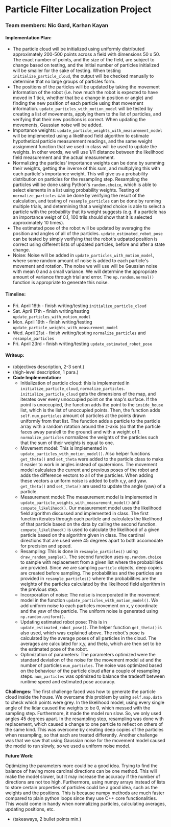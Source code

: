 # Particle Filter Localization Project
### Team members: Nic Gard, Karhan Kayan
#### Implementation Plan:
* The particle cloud will be initialized using uniformly distributed approximately 200-500 points across a field with dimensions 50 x 50. The exact number of points, and the size of the field, are subject to change based on testing, and the initial number of particles initialized will be smaller for the sake of testing. When testing `initialize_particle_cloud`, the output will be checked manually to determine that no large groups of particles form.
* The positions of the particles will be updated by taking the movement information of the robot (i.e. how much the robot is expected to have moved in 1 tick, whether that be a change in position or angle) and finding the new position of each particle using that movement information. `update_particles_with_motion_model` will be tested by creating a list of movements, applying them to the list of particles, and verifying that their new positions is correct. When updating the movements, Gaussian noise will be added. 
* Importance weights: `update_particle_weights_with_measurement_model` will be implemented using a likelihood field algorithm to estimate hypothetical particle measurement readings, and the same weight assignment function that we used in class will be used to update the weights. In other words, we will use 1/l1 distance between the likelihood field measurement and the actual measurement. 
* Normalizing the particles' importance weights can be done by summing their weights, getting the inverse of this sum, and multiplying this with each particle's importance weight. This will give us a probability distribution on particles for the resampling step. Resampling the particles will be done using Python's `random.choice`, which is able to select elements in a list using probability weights. Testing of `normalize_particles` can be done by verifying the result of the calculation, and testing of `resample_particles` can be done by running multiple trials, and determining that a weighted choice is able to select a particle with the probability that its weight suggests (e.g. if a particle has an importance weigt of 0.1, 100 trils should show that it is selected approximately 10 times).
* The estimated pose of the robot will be updated by averaging the position and angles of all of the particles. `update_estimated_robot_pose` can be tested by simply verifying that the robot's udpated position is correct using different lists of updated particles, before and after a state change.
* Noise: Noise will be added in `update_particles_with_motion_model`, where some random amount of noise is added to each particle's movement and rotation. The noise we will use will be Gaussian noise with mean 0 and a small variance. We will determine the appropriate amount of variance through trial and error. The `np.random.normal()` function is appropriate to generate this noise. 
#### Timeline:
* Fri. April 16th - finish writing/testing `initialize_particle_cloud`
* Sat. April 17th - finish writing/testing `update_particles_with_motion_model`
* Mon. April 19th - finish writing/testing `update_particle_weights_with_measurement_model`
* Wed. April 21st - finish writing/testing `normalize_particles` and `resample_particles`
* Fri. April 23rd - finish writing/testing `update_estimated_robot_pose`
#### Writeup:
* (objectives description, 2-3 sent.)
* (high-level description, 1 para.)
* **Code Implementation:**
  * Initialization of particle cloud: this is implemented in `initialize_particle_cloud`, `normalize_particles`. `initialize_particle_cloud` gets the dimensions of the map, and iterates over every unoccupied point on the map's surface. If the point is unoccupied, the function adds the point to the `inside_house` list, which is the list of unoccupied points. Then, the function adds `self.num_particles` amount of particles at the points drawn uniformly from that list. The function adds a particle to the particle array with a random rotation around the z-axis (so that the particle faces away paralell to the ground) and with a weight of 1. `normalize_particles` normalizes the weights of the particles such that the sum of their weights is equal to one.
  * Movement model: This is implemented in `update_particles_with_motion_model()`. Also helper functions `get_theta()` and `set_theta` were added to the particle class to make it easier to work in angles instead of quaternions. The movement model calculates the current and previous poses of the robot and adds the difference vectors to all of the particles. When adding these vectors a uniform noise is added to both x,y, and yaw. `get_theta()` and `set_theta()` are used to update the angle (yaw) of a particle. 
  * Measurement model: The measurement model is implemented in `update_particle_weights_with_measurement_model()` and `compute_likelihood()`. Our measurement model uses the likelihood field algorithm discussed and implemented in class. The first function iterates through each particle and calculates the likelihood of that particle based on the data by calling the second function. `compute_likelihood()` is used to calculate the likelihood of a given particle based on the algorithm given in class. The cardinal directions that are used were 45 degrees apart to both accomodate for precision and speed. 
  * Resampling: This is done in `resample_particles()` using `draw_random_sample()`. The second function uses `np.random.choice` to sample with replacement from a given list where the probabilities are provided. Since we are sampling `particle` objects, deep copies are created before sampling. The probabilities and the particles are provided in `resample_particles()` where the probabilities are the weights of the particles calculated by the likelihood field algorithm in the previous step. 
  * Incorporation of noise: The noise is incorporated in the movement model in the function `update_particles_with_motion_model()`. We add uniform noise to each particles movement on x, y coordinate and the yaw of the particle. The uniform noise is generated using `np.random.uniform()`. 
  * Updating estimated robot pose: This is in `update_estimated_robot_pose()`. The helper function `get_theta()` is also used, which was explained above. The robot's pose is calculated by the average poses of all particles in the cloud. The averages are calculated for x,y, and theta, which are then set to be the estimated pose of the robot. 
  * Optimization of parameters: The parameters optimized were the standard deviation of the noise for the movement model `sd` and the number of particles `num_particles`. The noise was optimized based on the behaviour of the particle cloud after a couple of resampling steps. `num_particles` was optimized to balance the tradeoff between runtime speed and estimated pose accuracy.
  
**Challenges:**
The first challenge faced was how to generate the particle cloud inside the house. We overcame this problem by using `self.map.data` to check which points were grey. In the likelihood model, using every single angle of the lidar caused the weights to be 0, which messed with the sampling step. Furthermore, it made the model run slow. So, we only used angles 45 degrees apart. In the resampling step, resampling was done with replacement, which caused a change to one particle to reflect on others of the same kind. This was overcome by creating deep copies of the particles when resampling, so that each are treated differently. Another challenge was that we saw that using Gaussian noise for the movement model caused the model to run slowly, so we used a uniform noise model.


**Future Work:**

Optimizing the parameters more could be a good idea. Trying to find the balance of having more cardinal directions can be one method. This will make the model slower, but it may increase the accuracy if the number of directions are not too high. Furthermore, using numpy arrays instead of lists to store certain properties of particles could be a good idea, such as the weights and the positions. This is because numpy methods are much faster compared to plain python loops since they use C++ core functionalities. This would come in handy when normalizing particles, calculating averages, updating positions, etc. 

* (takeaways, 2 bullet points min.)
